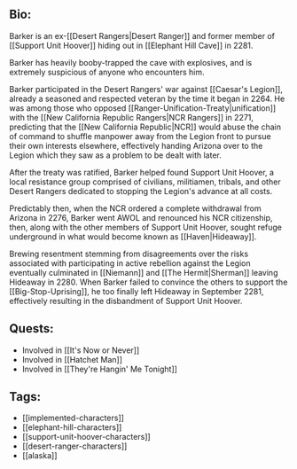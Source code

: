 ## Bio:

Barker is an ex-[[Desert Rangers|Desert Ranger]] and former member of [[Support Unit Hoover]] hiding out in [[Elephant Hill Cave]] in 2281. 

Barker has heavily booby-trapped the cave with explosives, and is extremely suspicious of anyone who encounters him.

Barker participated in the Desert Rangers' war against [[Caesar's Legion]], already a seasoned and respected veteran by the time it began in 2264. He was among those who opposed [[Ranger-Unification-Treaty|unification]] with the [[New California Republic Rangers|NCR Rangers]] in 2271, predicting that the [[New California Republic|NCR]] would abuse the chain of command to shuffle manpower away from the Legion front to pursue their own interests elsewhere, effectively handing Arizona over to the Legion which they saw as a problem to be dealt with later. 

After the treaty was ratified, Barker helped found Support Unit Hoover, a local resistance group comprised of civilians, militiamen, tribals, and other Desert Rangers dedicated to stopping the Legion's advance at all costs.

Predictably then, when the NCR ordered a complete withdrawal from Arizona in 2276, Barker went AWOL and renounced his NCR citizenship, then, along with the other members of Support Unit Hoover, sought refuge underground in what would become known as [[Haven|Hideaway]].

Brewing resentment stemming from disagreements over the risks associated with participating in active rebellion against the Legion eventually culminated in [[Niemann]] and [[The Hermit|Sherman]] leaving Hideaway in 2280. When Barker failed to convince the others to support the [[Big-Stop-Uprising]], he too finally left Hideaway in September 2281, effectively resulting in the disbandment of Support Unit Hoover.

## Quests:

- Involved in [[It's Now or Never]]
- Involved in [[Hatchet Man]]
- Involved in [[They're Hangin' Me Tonight]]

## Tags:

- [[implemented-characters]]
- [[elephant-hill-characters]]
- [[support-unit-hoover-characters]]
- [[desert-ranger-characters]]
- [[alaska]]